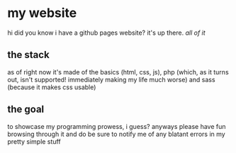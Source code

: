 # my website

hi did you know i have a github pages website? it's up there. *all of it*

## the stack

as of right now it's made of the basics (html, css, js), php (which, as it turns out, isn't supported! immediately making my life much worse) and sass (because it makes css usable)

## the goal

to showcase my programming prowess, i guess? anyways please have fun browsing through it and do be sure to notify me of any blatant errors in my pretty simple stuff
